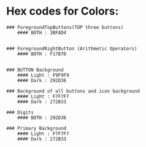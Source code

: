 
# Hex codes for Colors:

    ### ForegroundTopButtons(TOP three buttons)
        #### BOTH : 3BFAD4

    
    ### ForegroundRightButton (Arithmetic Operators)
        #### BOTH : F17B7D
    
    
    ### BUTTON Background
        #### Light : F9F9F9
        #### Dark : 292D36
    
    ### Background of all buttons and icon background
        #### Light : F7F7F7
        #### Dark : 272B33
    
    ### Digits
        #### BOTH : 292D36  
    
    ### Primary Background
        #### Light : F7F7F7
        #### Dark : 272B33

    
